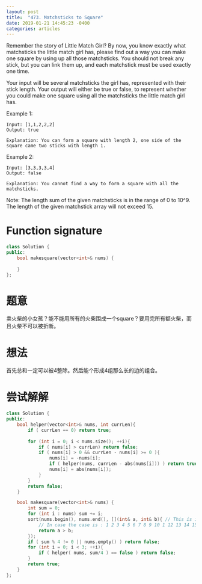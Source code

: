 ```yaml
---
layout: post
title:  "473. Matchsticks to Square"
date: 2019-01-21 14:45:23 -0400
categories: articles
---
```

Remember the story of Little Match Girl? By now, you know exactly what matchsticks the little match girl has, please find out a way you can make one square by using up all those matchsticks. You should not break any stick, but you can link them up, and each matchstick must be used exactly one time.

Your input will be several matchsticks the girl has, represented with their stick length. Your output will either be true or false, to represent whether you could make one square using all the matchsticks the little match girl has.

Example 1:
```
Input: [1,1,2,2,2]
Output: true

Explanation: You can form a square with length 2, one side of the square came two sticks with length 1.
```
Example 2:
```
Input: [3,3,3,3,4]
Output: false

Explanation: You cannot find a way to form a square with all the matchsticks.
```
Note:
The length sum of the given matchsticks is in the range of 0 to 10^9.
The length of the given matchstick array will not exceed 15.

# Function signature
```c++
class Solution {
public:
    bool makesquare(vector<int>& nums) {
        
    }
};
```
# 题意
卖火柴的小女孩？能不能用所有的火柴围成一个square？要用完所有额火柴，而且火柴不可以被折断。
# 想法
首先总和一定可以被4整除。然后能个形成4组那么长的边的组合。
# 尝试解解
```c++
class Solution {
public:
	bool helper(vector<int>& nums, int currLen){
		if ( currLen == 0) return true;
        
    	for (int i = 0; i < nums.size(); ++i){
    		if ( nums[i] > currLen) return false;
    		if ( nums[i] > 0 && currLen - nums[i] >= 0 ){
    			nums[i] = -nums[i];
    			if ( helper(nums, currLen - abs(nums[i])) ) return true;
    			nums[i] = abs(nums[i]);
    		}
    	}
    	return false;
	}

    bool makesquare(vector<int>& nums) {
    	int sum = 0;
    	for (int i : nums) sum += i;
        sort(nums.begin(), nums.end(), [](int& a, int& b){ // This is important
        	// In case the case is : 1 2 3 4 5 6 7 8 9 10 1 12 13 14 15, will return false.
            return a > b;
        });
    	if ( sum % 4 != 0 || nums.empty() ) return false;
    	for (int i = 0; i < 3; ++i){
    		if ( helper( nums, sum/4 ) == false ) return false;
    	}
    	return true;
    }
};
```